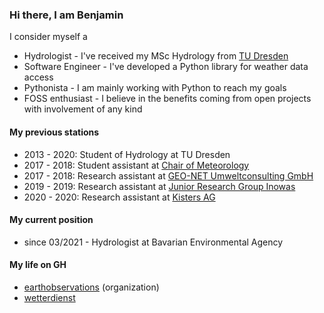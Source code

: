 ### Hi there, I am Benjamin

I consider myself a
- Hydrologist - I've received my MSc Hydrology from [TU Dresden](https://tu-dresden.de/bu/umwelt/hydro/ihm?set_language=en)
- Software Engineer - I've developed a Python library for weather data access
- Pythonista - I am mainly working with Python to reach my goals
- FOSS enthusiast - I believe in the benefits coming from open projects with involvement of any kind

#### My previous stations
- 2013 - 2020: Student of Hydrology at TU Dresden
- 2017 - 2018: Student assistant at [Chair of Meteorology](https://tu-dresden.de/bu/umwelt/hydro/ihm/meteorologie?set_language=en)
- 2017 - 2018: Research assistant at [GEO-NET Umweltconsulting GmbH](https://geo-net.de/de/home.html)
- 2019 - 2019: Research assistant at [Junior Research Group Inowas](https://tu-dresden.de/bu/umwelt/hydro/iak/das-institut/nachwuchsforschergruppe-inowas?set_language=en)
- 2020 - 2020: Research assistant at [Kisters AG](https://www.kisters.de/en/)

#### My current position
- since 03/2021 - Hydrologist at Bavarian Environmental Agency

#### My life on GH
- [earthobservations](https://github.com/earthobservations) (organization)
- [wetterdienst](https://github.com/earthobservations/wetterdienst)
